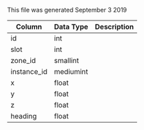This file was generated September 3 2019

| Column      | Data Type | Description |
| ----------- | --------- | ----------- |
| id          | int       |             |
| slot        | int       |             |
| zone_id     | smallint  |             |
| instance_id | mediumint |             |
| x           | float     |             |
| y           | float     |             |
| z           | float     |             |
| heading     | float     |             |
